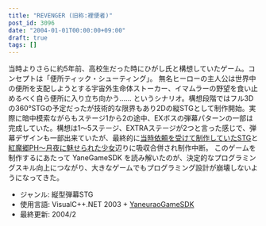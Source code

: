```yaml
---
title: "REVENGER (旧称:裡便者)"
post_id: 3096
date: "2004-01-01T00:00:00+09:00"
draft: true
tags: []
---
```



当時よりさらに約5年前、高校生だった時にひがし氏と構想していたゲーム。コンセプトは「便所ティック・シューティング」。 無名ヒーローの主人公は世界中の便所を支配しようとする宇宙外生命体ストーカー、イマムラーの野望を食い止めるべく自ら便所に入り立ち向かう……  というシナリオ。構想段階ではフル3Dの360°STGの予定だったが技術的な限界もあり2Dの縦STGとして制作開始。実際に暗中模索ながらもステージ1から2の途中、EXボスの弾幕パターンの一部は完成していた。構想は1～5ステージ、EXTRAステージが2つと言った感じで、弾幕デザインも一部出来ていたが、最終的に[当時依頼を受けて制作していたSTG](https://danmaq.com/danmaq_works)と[紅魔郷PH～月夜に魅せられた少女](https://danmaq.com/th06ph)辺りに吸収合併され制作中断。 このゲームを制作するにあたって YaneGameSDK を読み解いたのが、決定的なプログラミングスキル向上につながり、大きなゲームでもプログラミング設計が崩壊しないようになってきた。

  * ジャンル: 縦型弾幕STG
  * 使用言語: VisualC++.NET 2003 + [YaneuraoGameSDK](http://yanesdkdotnet.sourceforge.jp/)
  * 最終更新: 2004/2
